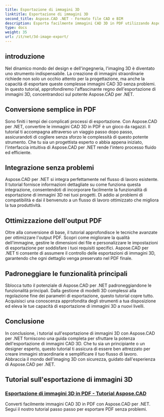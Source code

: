 ```yaml
---
title: Esportazione di immagini 3D
linktitle: Esportazione di immagini 3D
second_title: Aspose.CAD .NET - Formato file CAD e BIM
description: Esporta facilmente immagini CAD 3D in PDF utilizzando Aspose.CAD per .NET. Segui i nostri tutorial per una conversione PDF senza interruzioni. Impara tecniche efficienti di esportazione di immagini 3D.
type: docs
weight: 35
url: /it/net/3d-image-export/
---
```


## introduzione

Nel dinamico mondo del design e dell'ingegneria, l'imaging 3D è diventato uno strumento indispensabile. La creazione di immagini straordinarie richiede non solo un occhio attento per la progettazione, ma anche la capacità di esportare queste complesse immagini CAD 3D senza problemi. In questo tutorial, approfondiremo l'affascinante regno dell'esportazione di immagini 3D, concentrandoci sul potente Aspose.CAD per .NET.

## Conversione semplice in PDF

Sono finiti i tempi dei complicati processi di esportazione. Con Aspose.CAD per .NET, convertire le immagini CAD 3D in PDF è un gioco da ragazzi. Il tutorial ti accompagna attraverso un viaggio passo dopo passo, assicurandoti di cogliere senza sforzo le complessità di questo potente strumento. Che tu sia un progettista esperto o abbia appena iniziato, l'interfaccia intuitiva di Aspose.CAD per .NET rende l'intero processo fluido ed efficiente.

## Integrazione senza problemi

Aspose.CAD per .NET si integra perfettamente nel flusso di lavoro esistente. Il tutorial fornisce informazioni dettagliate su come funziona questa integrazione, consentendoti di incorporare facilmente la funzionalità di esportazione di immagini 3D nei tuoi progetti. Dì addio ai problemi di compatibilità e dai il benvenuto a un flusso di lavoro ottimizzato che migliora la tua produttività.

## Ottimizzazione dell'output PDF

Oltre alla conversione di base, il tutorial approfondisce le tecniche avanzate per ottimizzare l'output PDF. Scopri come migliorare la qualità dell'immagine, gestire le dimensioni dei file e personalizzare le impostazioni di esportazione per soddisfare i tuoi requisiti specifici. Aspose.CAD per .NET ti consente di assumere il controllo delle esportazioni di immagini 3D, garantendo che ogni dettaglio venga preservato nel PDF finale.

## Padroneggiare le funzionalità principali

Sblocca tutto il potenziale di Aspose.CAD per .NET padroneggiandone le funzionalità principali. Dalla gestione di modelli 3D complessi alla regolazione fine dei parametri di esportazione, questo tutorial copre tutto. Acquisisci una conoscenza approfondita degli strumenti a tua disposizione ed eleva le tue capacità di esportazione di immagini 3D a nuovi livelli.

## Conclusione

In conclusione, i tutorial sull'esportazione di immagini 3D con Aspose.CAD per .NET forniscono una guida completa per sfruttare la potenza dell'esportazione di immagini CAD 3D. Che tu sia un principiante o un designer esperto, questo tutorial ti assicura di essere ben attrezzato per creare immagini straordinarie e semplificare il tuo flusso di lavoro. Abbraccia il mondo dell'imaging 3D con sicurezza, guidato dall'esperienza di Aspose.CAD per .NET.
## Tutorial sull'esportazione di immagini 3D
### [Esportazione di immagini 3D in PDF - Tutorial Aspose.CAD](./exporting-3d-images-to-pdf/)
Converti facilmente immagini CAD 3D in PDF con Aspose.CAD per .NET. Segui il nostro tutorial passo passo per esportare PDF senza problemi.